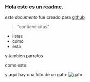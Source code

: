 ### Hola este es un readme.
*este* _documento_ fue creado para [github](github.com)
>"contiene citas"

* listas
* como
* esta

y tambien parrafos

como este

y aqui hay una foto de un gato: ![gato](https://www.hola.com/imagenes/estar-bien/20180831128704/ronroneo-gatos-causas/0-595-638/gato-ronroneo-1-t.jpg)
